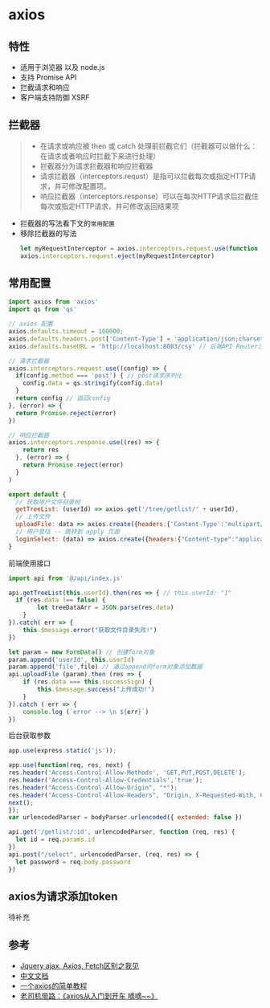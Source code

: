 # axios

## 特性
- 适用于浏览器 以及 node.js 
- 支持 Promise API
- 拦截请求和响应
- 客户端支持防御 XSRF

## 拦截器
> - 在请求或响应被 then 或 catch 处理前拦截它们（拦截器可以做什么：在请求或者响应时拦截下来进行处理）  
> - 拦截器分为请求拦截器和响应拦截器  
> - 请求拦截器（interceptors.requst）是指可以拦截每次或指定HTTP请求，并可修改配置项。
> - 响应拦截器（interceptors.response）可以在每次HTTP请求后拦截住每次或指定HTTP请求，并可修改返回结果项
- 拦截器的写法看下文的`常用配置`
- 移除拦截器的写法
  ```js
  let myRequestInterceptor = axios.interceptors.request.use(function () {})
  axios.interceptors.request.eject(myRequestInterceptor)
  ```

## 常用配置
```js
import axios from 'axios'
import qs from 'qs'

// axios 配置
axios.defaults.timeout = 100000;
axios.defaults.headers.post['Content-Type'] = 'application/json;charset=UTF-8' // 默认请求头
axios.defaults.baseURL = 'http://localhost:8083/csy' // 后端API Router注意前缀是 /csy

// 请求拦截器
axios.interceptors.request.use((config) => {
  if(config.method === 'post') { // post请求序列化
    config.data = qs.stringify(config.data)
  }
  return config // 返回config
}, (error) => {
  return Promise.reject(error)
})

// 响应拦截器
axios.interceptors.response.use((res) => {
    return res
  }, (error) => {
    return Promise.reject(error)
  }
)

export default {
  // 获取用户文件目录树
  getTreeList: (userId) => axios.get('/tree/getlist/' + userId), 
  // 上传文件
  uploadFile: data => axios.create({headers:{'Content-Type':'multipart/form-data'}}).post('/file/uploadshp', data), 
  // 用户登陆 -- 跳转到 apply 页面
  loginSelect: (data) => axios.create({headers:{"Content-type":"application/x-www-form-urlencoded"}}).post("/login/select", data), 
}
```
前端使用接口
```js
import api from '@/api/index.js'

api.getTreeList(this.userId).then(res => { // this.userId: "1"
  if (res.data !== false) {
		let treeDataArr = JSON.parse(res.data)
	}
}).catch( err => {
	this.$message.error("获取文件目录失败!")
})

let param = new FormData() // 创建form对象
param.append('userId', this.userId)
param.append('file',file) // 通过append向form对象添加数据
api.uploadFile (param).then (res => {
	if (res.data === this.successSign) {
		this.$message.success("上传成功!")
	}
}).catch ( err => {
	console.log (`error --> \n ${err}`)
})
```
后台获取参数
```js
app.use(express.static('js'));

app.use(function(req, res, next) {
res.header('Access-Control-Allow-Methods', 'GET,PUT,POST,DELETE');
res.header('Access-Control-Allow-Credentials','true');
res.header("Access-Control-Allow-Origin", "*");
res.header("Access-Control-Allow-Headers", "Origin, X-Requested-With, Content-Type, Accept");
next();
});
var urlencodedParser = bodyParser.urlencoded({ extended: false })

api.get('/getlist/:id', urlencodedParser, function (req, res) {
  let id = req.params.id
})
api.post("/select", urlencodedParser, (req, res) => {
  let password = req.body.password
})
```

## axios为请求添加token
待补充

## 参考
- [Jquery ajax, Axios, Fetch区别之我见](https://segmentfault.com/a/1190000012836882)
- [中文文档](http://www.axios-js.com/zh-cn/docs/index.html)
- [一个axios的简单教程](https://www.jianshu.com/p/13cf01cdb81f)
- [老司机带路：《axios从入门到开车 嘀嘀~~》](https://www.cnblogs.com/lguow/p/9164171.html)